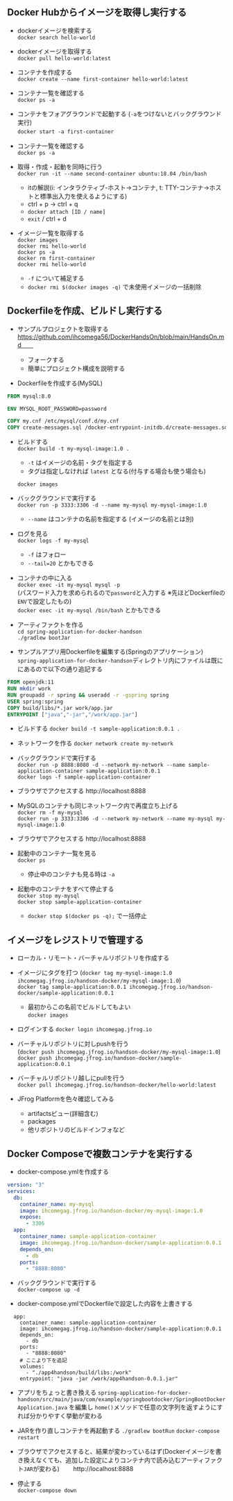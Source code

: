 ## Docker Hubからイメージを取得し実行する

- dockerイメージを検索する  
`docker search hello-world`
- dockerイメージを取得する  
`docker pull hello-world:latest`
- コンテナを作成する  
`docker create --name first-container hello-world:latest`
- コンテナ一覧を確認する  
`docker ps -a`  
- コンテナをフォアグラウンドで起動する (`-a`をつけないとバックグラウンド実行)  
`docker start -a first-container`　　
- コンテナ一覧を確認する  
`docker ps -a`  

- 取得・作成・起動を同時に行う  
`docker run -it --name second-container ubuntu:18.04 /bin/bash`  
    - itの解説(i: インタラクティブ-ホスト→コンテナ, t: TTY-コンテナ→ホストと標準出入力を使えるようにする)
    - ctrl + p -> ctrl + q
    - `docker attach [ID / name]`
    - `exit` / ctrl + d

- イメージ一覧を取得する  
`docker images`  
`docker rmi hello-world`  
`docker ps -a`  
`docker rm first-container`  
`docker rmi hello-world`  
    - `-f` について補足する
    - `docker rmi $(docker images -q)` で未使用イメージの一括削除

## Dockerfileを作成、ビルドし実行する

- サンプルプロジェクトを取得する  
https://github.com/ihcomega56/DockerHandsOn/blob/main/HandsOn.md　　
    - フォークする 
    - 簡単にプロジェクト構成を説明する　　

- Dockerfileを作成する(MySQL)
```dockerfile
FROM mysql:8.0

ENV MYSQL_ROOT_PASSWORD=password

COPY my.cnf /etc/mysql/conf.d/my.cnf
COPY create-messages.sql /docker-entrypoint-initdb.d/create-messages.sql
```

- ビルドする  
`docker build -t my-mysql-image:1.0 .`  
    - `-t` はイメージの名前・タグを指定する
    - タグは指定しなければ `latest` となる(付与する場合も使う場合も)
    
    `docker images`  

- バックグラウンドで実行する  
`docker run -p 3333:3306 -d --name my-mysql my-mysql-image:1.0`
    - `--name` はコンテナの名前を指定する (イメージの名前とは別)

- ログを見る  
`docker logs -f my-mysql`
    - `-f` はフォロー
    - `--tail=20` とかもできる

- コンテナの中に入る  
`docker exec -it my-mysql mysql -p`  
(パスワード入力を求められるので`password`と入力する ※先ほどDockerfileの`ENV`で設定したもの)  
`docker exec -it my-mysql /bin/bash` とかもできる  

- アーティファクトを作る  
`cd spring-application-for-docker-handson`  
`./gradlew bootJar`  

- サンプルアプリ用Dockerfileを編集する(Springのアプリケーション)  
`spring-application-for-docker-handson`ディレクトリ内にファイルは既ににあるので以下の通り追記する　　

```dockerfile
FROM openjdk:11
RUN mkdir work
RUN groupadd -r spring && useradd -r -gspring spring
USER spring:spring
COPY build/libs/*.jar work/app.jar
ENTRYPOINT ["java","-jar","/work/app.jar"]
```

- ビルドする
`docker build -t sample-application:0.0.1 .`

- ネットワークを作る
`docker network create my-network`

- バックグラウンドで実行する  
`docker run -p 8888:8080 -d --network my-network --name sample-application-container sample-application:0.0.1`  
`docker logs -f sample-application-container`

- ブラウザでアクセスする
  http://localhost:8888

- MySQLのコンテナも同じネットワーク内で再度立ち上げる  
`docker rm -f my-mysql`  
`docker run -p 3333:3306 -d --network my-network --name my-mysql my-mysql-image:1.0`

- ブラウザでアクセスする
  http://localhost:8888

- 起動中のコンテナ一覧を見る  
`docker ps`  
    - 停止中のコンテナも見る時は `-a`

- 起動中のコンテナをすべて停止する  
`docker stop my-mysql`  
`docker stop sample-application-container`
    - `docker stop $(docker ps -q);` で一括停止

## イメージをレジストリで管理する

- ローカル・リモート・バーチャルリポジトリを作成する

- イメージにタグを打つ
  (`docker tag my-mysql-image:1.0 ihcomegag.jfrog.io/handson-docker/my-mysql-image:1.0`)  
`docker tag sample-application:0.0.1 ihcomegag.jfrog.io/handson-docker/sample-application:0.0.1`  
    - 最初からこの名前でビルドしてもよい  
`docker images`

- ログインする
`docker login ihcomegag.jfrog.io`

- バーチャルリポジトリに対しpushを行う  
  (`docker push ihcomegag.jfrog.io/handson-docker/my-mysql-image:1.0`)  
`docker push ihcomegag.jfrog.io/handson-docker/sample-application:0.0.1`

- バーチャルリポジトリ越しにpullを行う  
`docker pull ihcomegag.jfrog.io/handson-docker/hello-world:latest`

- JFrog Platformを色々確認してみる
    - artifactsビュー(詳細含む)
    - packages
    - 他リポジトリのビルドインフォなど

## Docker Composeで複数コンテナを実行する

- docker-compose.ymlを作成する　　
```yml
version: "3"
services:
  db:
    container_name: my-mysql
    image: ihcomegag.jfrog.io/handson-docker/my-mysql-image:1.0
    expose:
      - 3306
  app:
    container_name: sample-application-container
    image: ihcomegag.jfrog.io/handson-docker/sample-application:0.0.1
    depends_on:
      - db
    ports:
      - "8888:8080"
```

- バックグラウンドで実行する  
`docker-compose up -d`

- docker-compose.ymlでDockerfileで設定した内容を上書きする
```
  app:
    container_name: sample-application-container
    image: ihcomegag.jfrog.io/handson-docker/sample-application:0.0.1
    depends_on:
      - db
    ports:
      - "8888:8080"
    # ここより下を追記
    volumes:
      - "./app4handson/build/libs:/work"
    entrypoint: "java -jar /work/app4handson-0.0.1.jar"
```

- アプリをちょっと書き換える
`spring-application-for-docker-handson/src/main/java/com/example/springbootdocker/SpringBootDockerApplication.java` を編集し `home()`メソッドで任意の文字列を返すようにすれば分かりやすく挙動が変わる

- JARを作り直しコンテナを再起動する
`./gradlew bootRun`
`docker-compose restart`

- ブラウザでアクセスすると、結果が変わっているはず(Dockerイメージを書き換えなくても、追加した設定によりコンテナ内で読み込むアーティファクト`JAR`が変わる)　　
http://localhost:8888

- 停止する  
`docker-compose down`
